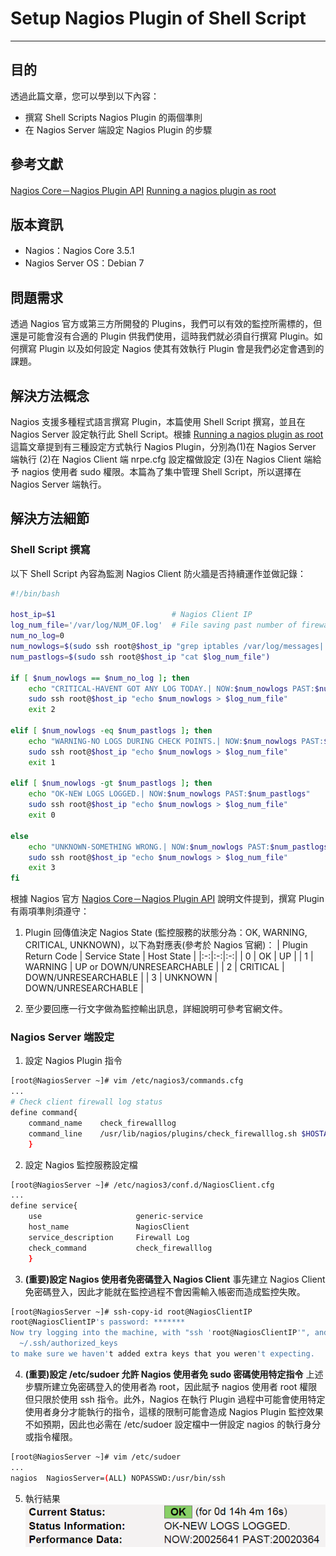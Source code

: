 # Setup Nagios Plugin of Shell Script
---

## 目的
透過此篇文章，您可以學到以下內容：
* 撰寫 Shell Scripts Nagios Plugin 的兩個準則
* 在 Nagios Server 端設定 Nagios Plugin 的步驟

## 參考文獻
[Nagios Core－Nagios Plugin API](https://assets.nagios.com/downloads/nagioscore/docs/nagioscore/3/en/pluginapi.html)
[Running a nagios plugin as root](http://your-linux-how-tos.blogspot.tw/2012/11/running-nagios-plugin-as-root.html)

## 版本資訊
* Nagios：Nagios Core 3.5.1
* Nagios Server OS：Debian 7

## 問題需求
透過 Nagios 官方或第三方所開發的 Plugins，我們可以有效的監控所需標的，但還是可能會沒有合適的 Plugin 供我們使用，這時我們就必須自行撰寫 Plugin。如何撰寫 Plugin 以及如何設定 Nagios 使其有效執行 Plugin 會是我們必定會遇到的課題。 

## 解決方法概念
Nagios 支援多種程式語言撰寫 Plugin，本篇使用 Shell Script 撰寫，並且在 Nagios Server 設定執行此 Shell Script。根據 [Running a nagios plugin as root](http://your-linux-how-tos.blogspot.tw/2012/11/running-nagios-plugin-as-root.html) 這篇文章提到有三種設定方式執行 Nagios Plugin，分別為(1)在 Nagios Server 端執行 (2)在 Nagios Client 端 nrpe.cfg 設定檔做設定 (3)在 Nagios Client 端給予 nagios 使用者 sudo 權限。本篇為了集中管理 Shell Script，所以選擇在 Nagios Server 端執行。

## 解決方法細節

### Shell Script 撰寫
以下 Shell Script 內容為監測 Nagios Client 防火牆是否持續運作並做記錄：
```bash
#!/bin/bash

host_ip=$1							# Nagios Client IP
log_num_file='/var/log/NUM_OF.log'	# File saving past number of firewall log
num_no_log=0
num_nowlogs=$(sudo ssh root@$host_ip "grep iptables /var/log/messages| wc -l")
num_pastlogs=$(sudo ssh root@$host_ip "cat $log_num_file")

if [ $num_nowlogs == $num_no_log ]; then
    echo "CRITICAL-HAVENT GOT ANY LOG TODAY.| NOW:$num_nowlogs PAST:$num_pastlogs"
    sudo ssh root@$host_ip "echo $num_nowlogs > $log_num_file"
    exit 2

elif [ $num_nowlogs -eq $num_pastlogs ]; then
    echo "WARNING-NO LOGS DURING CHECK POINTS.| NOW:$num_nowlogs PAST:$num_pastlogs"
    sudo ssh root@$host_ip "echo $num_nowlogs > $log_num_file"
    exit 1

elif [ $num_nowlogs -gt $num_pastlogs ]; then
    echo "OK-NEW LOGS LOGGED.| NOW:$num_nowlogs PAST:$num_pastlogs"
    sudo ssh root@$host_ip "echo $num_nowlogs > $log_num_file"
    exit 0

else
    echo "UNKNOWN-SOMETHING WRONG.| NOW:$num_nowlogs PAST:$num_pastlogs"
    sudo ssh root@$host_ip "echo $num_nowlogs > $log_num_file"
    exit 3
fi
```
根據 Nagios 官方 [Nagios Core－Nagios Plugin API](https://assets.nagios.com/downloads/nagioscore/docs/nagioscore/3/en/pluginapi.html) 說明文件提到，撰寫 Plugin 有兩項準則須遵守：
1. Plugin 回傳值決定 Nagios State (監控服務的狀態分為：OK, WARNING, CRITICAL, UNKNOWN)，以下為對應表(參考於 Nagios 官網)：
| Plugin Return Code  | Service State  | Host State  |
|:-:|:-:|:-:|
| 0  | OK  | UP  |
| 1  | WARNING  | UP or DOWN/UNRESEARCHABLE  |
| 2  | CRITICAL  | DOWN/UNRESEARCHABLE  |
| 3  | UNKNOWN  | DOWN/UNRESEARCHABLE  |

2. 至少要回應一行文字做為監控輸出訊息，詳細說明可參考官網文件。

### Nagios Server 端設定
1. 設定 Nagios Plugin 指令
```bash
[root@NagiosServer ~]# vim /etc/nagios3/commands.cfg
...
# Check client firewall log status
define command{
	command_name    check_firewalllog
	command_line    /usr/lib/nagios/plugins/check_firewalllog.sh $HOSTADDRESS$
    }
```

2. 設定 Nagios 監控服務設定檔
```bash
[root@NagiosServer ~]# /etc/nagios3/conf.d/NagiosClient.cfg
...
define service{
	use                     generic-service
	host_name               NagiosClient
	service_description     Firewall Log
	check_command           check_firewalllog
	}
```

3. **(重要)設定 Nagios 使用者免密碼登入 Nagios Client**
事先建立 Nagios Client 免密碼登入，因此才能就在監控過程不會因需輸入帳密而造成監控失敗。
```bash
[root@NagiosServer ~]# ssh-copy-id root@NagiosClientIP
root@NagiosClientIP's password: *******
Now try logging into the machine, with "ssh 'root@NagiosClientIP'", and check in:
  ~/.ssh/authorized_keys
to make sure we haven't added extra keys that you weren't expecting.
```

4. **(重要)設定 /etc/sudoer 允許 Nagios 使用者免 sudo 密碼使用特定指令**
上述步驟所建立免密碼登入的使用者為 root，因此賦予 nagios 使用者 root 權限但只限於使用 ssh 指令。此外，Nagios 在執行 Plugin 過程中可能會使用特定使用者身分才能執行的指令，這樣的限制可能會造成 Nagios Plugin 監控效果不如預期，因此也必需在 /etc/sudoer 設定檔中一併設定 nagios 的執行身分或指令權限。
```bash
[root@NagiosServer ~]# vim /etc/sudoer
...
nagios  NagiosServer=(ALL) NOPASSWD:/usr/bin/ssh
```
5. 執行結果
![Nagios_Plugin_Show](./Picture_Nagios/Nagios_Plugin_Show.png)